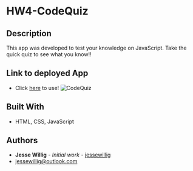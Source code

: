 # HW4-CodeQuiz

## Description

This app was developed to test your knowledge on JavaScript. Take the quick quiz to see what you know!!

## Link to deployed App
* Click [here](https://jessewillig.github.io/HW4-CodeQuiz/) to use!
![CodeQuiz](./assets/images/quiz.gif)


## Built With

* HTML, CSS, JavaScript


## Authors

* **Jesse Willig** - *Initial work* - [jessewillig](https://github.com/jessewillig)
* [jessewillig@outlook.com](mailto:jessewillig@outlook.com)